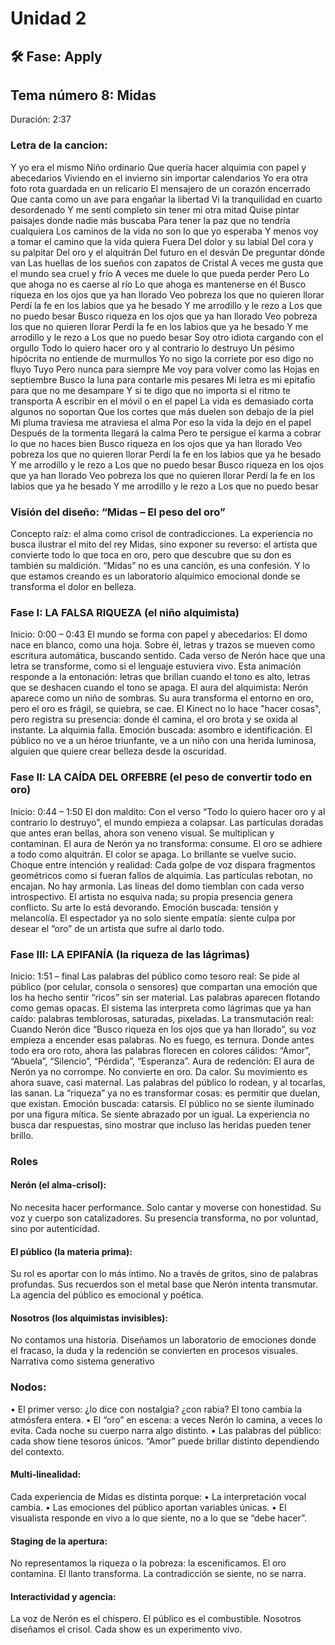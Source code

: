 # Unidad 2


## 🛠 Fase: Apply

## Tema número 8: Midas
Duración: 2:37
### Letra de la cancion: 
Y yo era el mismo Niño ordinario
Que quería hacer alquimia con papel y abecedarios
Viviendo en el invierno sin importar calendarios
Yo era otra foto rota guardada en un relicario
El mensajero de un corazón encerrado
Que canta como un ave para engañar la libertad
Vi la tranquilidad en cuarto desordenado
Y me sentí completo sin tener mi otra mitad
Quise pintar paisajes donde nadie más buscaba
Para tener la paz que no tendría cualquiera
Los caminos de la vida no son lo que yo esperaba
Y menos voy a tomar el camino que la vida quiera
Fuera
Del dolor y su labial
Del cora y su palpitar
Del oro y el alquitrán
Del futuro en el desván
De preguntar dónde van
Las huellas de los sueños con zapatos de Cristal
A veces me gusta que el mundo sea cruel y frío
A veces me duele lo que pueda perder
Pero
Lo que ahoga no es caerse al río
Lo que ahoga es mantenerse en él
Busco riqueza en los ojos que ya han llorado
Veo pobreza los que no quieren llorar
Perdí la fe en los labios que ya he besado
Y me arrodillo y le rezo a Los que no puedo besar
Busco riqueza en los ojos que ya han llorado
Veo pobreza los que no quieren llorar
Perdí la fe en los labios que ya he besado
Y me arrodillo y le rezo a Los que no puedo besar
Soy otro idiota cargando con el orgullo
Todo lo quiero hacer oro y al contrario lo destruyo
Un pésimo hipócrita no entiende de murmullos
Yo no sigo la corriete por eso digo no fluyo
Tuyo
Pero nunca para siempre
Me voy para volver como las Hojas en septiembre
Busco la luna para contarle mis pesares
Mi letra es mi epitafio para que no me desampare
Y si te digo que no importa si el ritmo te transporta
A escribir en el móvil o en el papel
La vida es demasiado corta algunos no soportan
Que los cortes que más duelen son debajo de la piel
Mi pluma traviesa me atraviesa el alma
Por eso la vida la dejo en el papel
Después de la tormenta llegará la calma
Pero te persigue el karma a cobrar lo que no haces bien
Busco riqueza en los ojos que ya han llorado
Veo pobreza los que no quieren llorar
Perdí la fe en los labios que ya he besado
Y me arrodillo y le rezo a Los que no puedo besar
Busco riqueza en los ojos que ya han llorado
Veo pobreza los que no quieren llorar
Perdí la fe en los labios que ya he besado
Y me arrodillo y le rezo a Los que no puedo besar

### Visión del diseño: “Midas – El peso del oro”
Concepto raíz: el alma como crisol de contradicciones.
La experiencia no busca ilustrar el mito del rey Midas, sino exponer su reverso: el artista que convierte todo lo que toca en oro, pero que descubre que su don es también su maldición. “Midas” no es una canción, es una confesión. Y lo que estamos creando es un laboratorio alquímico emocional donde se transforma el dolor en belleza.
### Fase I: LA FALSA RIQUEZA (el niño alquimista)
Inicio: 0:00 – 0:43
El mundo se forma con papel y abecedarios: El domo nace en blanco, como una hoja. Sobre él, letras y trazos se mueven como escritura automática, buscando sentido. Cada verso de Nerón hace que una letra se transforme, como si el lenguaje estuviera vivo. Esta animación responde a la entonación: letras que brillan cuando el tono es alto, letras que se deshacen cuando el tono se apaga.
El aura del alquimista: Nerón aparece como un niño de sombras. Su aura transforma el entorno en oro, pero el oro es frágil, se quiebra, se cae. El Kinect no lo hace "hacer cosas", pero registra su presencia: donde él camina, el oro brota y se oxida al instante. La alquimia falla.
Emoción buscada: asombro e identificación. El público no ve a un héroe triunfante, ve a un niño con una herida luminosa, alguien que quiere crear belleza desde la oscuridad.
### Fase II: LA CAÍDA DEL ORFEBRE (el peso de convertir todo en oro)
Inicio: 0:44 – 1:50
El don maldito: Con el verso “Todo lo quiero hacer oro y al contrario lo destruyo”, el mundo empieza a colapsar. Las partículas doradas que antes eran bellas, ahora son veneno visual. Se multiplican y contaminan. El aura de Nerón ya no transforma: consume. El oro se adhiere a todo como alquitrán. El color se apaga. Lo brillante se vuelve sucio.
Choque entre intención y realidad: Cada golpe de voz dispara fragmentos geométricos como si fueran fallos de alquimia. Las partículas rebotan, no encajan. No hay armonía. Las líneas del domo tiemblan con cada verso introspectivo. El artista no esquiva nada; su propia presencia genera conflicto. Su arte lo está devorando.
Emoción buscada: tensión y melancolía. El espectador ya no solo siente empatía: siente culpa por desear el “oro” de un artista que sufre al darlo todo.
### Fase III: LA EPIFANÍA (la riqueza de las lágrimas)
Inicio: 1:51 – final
Las palabras del público como tesoro real: Se pide al público (por celular, consola o sensores) que compartan una emoción que los ha hecho sentir “ricos” sin ser material. Las palabras aparecen flotando como gemas opacas. El sistema las interpreta como lágrimas que ya han caído: palabras temblorosas, saturadas, pixeladas.
La transmutación real: Cuando Nerón dice “Busco riqueza en los ojos que ya han llorado”, su voz empieza a encender esas palabras. No es fuego, es ternura. Donde antes todo era oro roto, ahora las palabras florecen en colores cálidos: “Amor”, “Abuela”, “Silencio”, “Pérdida”, “Esperanza”.
Aura de redención: El aura de Nerón ya no corrompe. No convierte en oro. Da calor. Su movimiento es ahora suave, casi maternal. Las palabras del público lo rodean, y al tocarlas, las sanan. La “riqueza” ya no es transformar cosas: es permitir que duelan, que existan.
Emoción buscada: catarsis. El público no se siente iluminado por una figura mítica. Se siente abrazado por un igual. La experiencia no busca dar respuestas, sino mostrar que incluso las heridas pueden tener brillo.
### Roles
#### Nerón (el alma-crisol):
No necesita hacer performance. Solo cantar y moverse con honestidad. Su voz y cuerpo son catalizadores. Su presencia transforma, no por voluntad, sino por autenticidad.
#### El público (la materia prima):
Su rol es aportar con lo más íntimo. No a través de gritos, sino de palabras profundas. Sus recuerdos son el metal base que Nerón intenta transmutar. La agencia del público es emocional y poética.
#### Nosotros (los alquimistas invisibles):
No contamos una historia. Diseñamos un laboratorio de emociones donde el fracaso, la duda y la redención se convierten en procesos visuales.
Narrativa como sistema generativo
### Nodos:
•	El primer verso: ¿lo dice con nostalgia? ¿con rabia? El tono cambia la atmósfera entera.
•	El “oro” en escena: a veces Nerón lo camina, a veces lo evita. Cada noche su cuerpo narra algo distinto.
•	Las palabras del público: cada show tiene tesoros únicos. “Amor” puede brillar distinto dependiendo del contexto.
#### Multi-linealidad:
Cada experiencia de Midas es distinta porque:
•	La interpretación vocal cambia.
•	Las emociones del público aportan variables únicas.
•	El visualista responde en vivo a lo que siente, no a lo que se “debe hacer”.
#### Staging de la apertura:
No representamos la riqueza o la pobreza: la escenificamos. El oro contamina. El llanto transforma. La contradicción se siente, no se narra.
#### Interactividad y agencia:
La voz de Nerón es el chispero. El público es el combustible. Nosotros diseñamos el crisol. Cada show es un experimento vivo.
